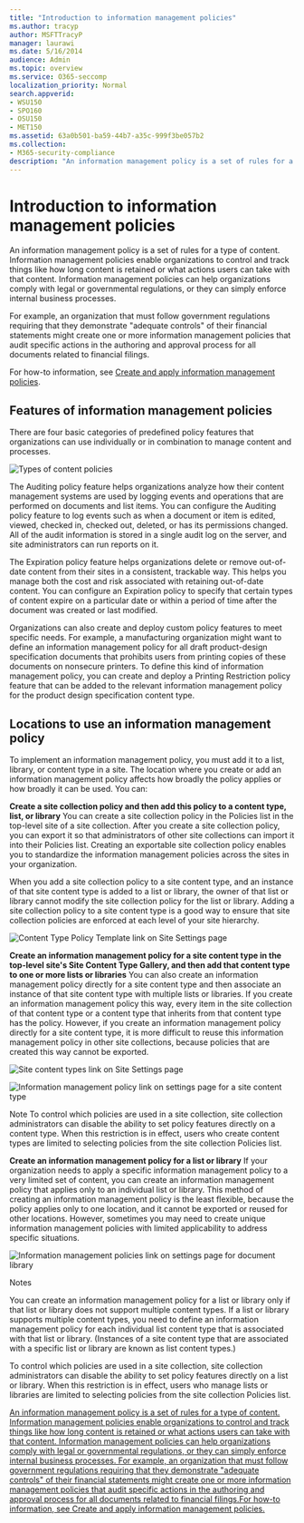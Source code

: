 ```yaml
---
title: "Introduction to information management policies"
ms.author: tracyp
author: MSFTTracyP
manager: laurawi
ms.date: 5/16/2014
audience: Admin
ms.topic: overview
ms.service: O365-seccomp
localization_priority: Normal
search.appverid:
- WSU150
- SPO160
- OSU150
- MET150
ms.assetid: 63a0b501-ba59-44b7-a35c-999f3be057b2
ms.collection:
- M365-security-compliance
description: "An information management policy is a set of rules for a type of content. Information management policies enable organizations to control and track things like how long content is retained or what actions users can take with that content. Information management policies can help organizations comply with legal or governmental regulations, or they can simply enforce internal business processes."
---
```


# Introduction to information management policies

An information management policy is a set of rules for a type of content. Information management policies enable organizations to control and track things like how long content is retained or what actions users can take with that content. Information management policies can help organizations comply with legal or governmental regulations, or they can simply enforce internal business processes. 
  
For example, an organization that must follow government regulations requiring that they demonstrate "adequate controls" of their financial statements might create one or more information management policies that audit specific actions in the authoring and approval process for all documents related to financial filings.
  
For how-to information, see [Create and apply information management policies](create-info-mgmt-policies.md).
  
## Features of information management policies
<a name="__top"> </a>

There are four basic categories of predefined policy features that organizations can use individually or in combination to manage content and processes. 
  
![Types of content policies](media/19fcb8a3-974b-40d3-a13f-b76088d122f8.png)
  
The Auditing policy feature helps organizations analyze how their content management systems are used by logging events and operations that are performed on documents and list items. You can configure the Auditing policy feature to log events such as when a document or item is edited, viewed, checked in, checked out, deleted, or has its permissions changed. All of the audit information is stored in a single audit log on the server, and site administrators can run reports on it. 
  
The Expiration policy feature helps organizations delete or remove out-of-date content from their sites in a consistent, trackable way. This helps you manage both the cost and risk associated with retaining out-of-date content. You can configure an Expiration policy to specify that certain types of content expire on a particular date or within a period of time after the document was created or last modified.
  
Organizations can also create and deploy custom policy features to meet specific needs. For example, a manufacturing organization might want to define an information management policy for all draft product-design specification documents that prohibits users from printing copies of these documents on nonsecure printers. To define this kind of information management policy, you can create and deploy a Printing Restriction policy feature that can be added to the relevant information management policy for the product design specification content type.
  
## Locations to use an information management policy
<a name="__toc340213528"> </a>

To implement an information management policy, you must add it to a list, library, or content type in a site. The location where you create or add an information management policy affects how broadly the policy applies or how broadly it can be used. You can:
  
 **Create a site collection policy and then add this policy to a content type, list, or library** You can create a site collection policy in the Policies list in the top-level site of a site collection. After you create a site collection policy, you can export it so that administrators of other site collections can import it into their Policies list. Creating an exportable site collection policy enables you to standardize the information management policies across the sites in your organization. 
  
When you add a site collection policy to a site content type, and an instance of that site content type is added to a list or library, the owner of that list or library cannot modify the site collection policy for the list or library. Adding a site collection policy to a site content type is a good way to ensure that site collection policies are enforced at each level of your site hierarchy.
  
![Content Type Policy Template link on Site Settings page](media/26d3466a-23ec-443f-88f0-2aaff38e992b.png)
  
 **Create an information management policy for a site content type in the top-level site's Site Content Type Gallery, and then add that content type to one or more lists or libraries** You can also create an information management policy directly for a site content type and then associate an instance of that site content type with multiple lists or libraries. If you create an information management policy this way, every item in the site collection of that content type or a content type that inherits from that content type has the policy. However, if you create an information management policy directly for a site content type, it is more difficult to reuse this information management policy in other site collections, because policies that are created this way cannot be exported. 
  
![Site content types link on Site Settings page](media/6f6fa51f-15d7-4782-b06f-a7b36e874cd3.png)
  
![Information management policy link on settings page for a site content type](media/15d83a34-6c8f-4b6e-b6ee-e9b0a70cbb4b.png)
  
Note To control which policies are used in a site collection, site collection administrators can disable the ability to set policy features directly on a content type. When this restriction is in effect, users who create content types are limited to selecting policies from the site collection Policies list.
  
 **Create an information management policy for a list or library** If your organization needs to apply a specific information management policy to a very limited set of content, you can create an information management policy that applies only to an individual list or library. This method of creating an information management policy is the least flexible, because the policy applies only to one location, and it cannot be exported or reused for other locations. However, sometimes you may need to create unique information management policies with limited applicability to address specific situations. 
  
![Information management policies link on settings page for document library](media/9fa6d366-6aab-49e1-a05c-898ac6f536e6.png)
  
Notes 
  
You can create an information management policy for a list or library only if that list or library does not support multiple content types. If a list or library supports multiple content types, you need to define an information management policy for each individual list content type that is associated with that list or library. (Instances of a site content type that are associated with a specific list or library are known as list content types.)
  
To control which policies are used in a site collection, site collection administrators can disable the ability to set policy features directly on a list or library. When this restriction is in effect, users who manage lists or libraries are limited to selecting policies from the site collection Policies list.
  
[An information management policy is a set of rules for a type of content. Information management policies enable organizations to control and track things like how long content is retained or what actions users can take with that content. Information management policies can help organizations comply with legal or governmental regulations, or they can simply enforce internal business processes. For example, an organization that must follow government regulations requiring that they demonstrate "adequate controls" of their financial statements might create one or more information management policies that audit specific actions in the authoring and approval process for all documents related to financial filings.For how-to information, see Create and apply information management policies.](intro-to-info-mgmt-policies.md#__top)
  

